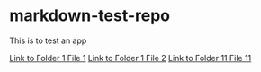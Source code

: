 # markdown-test-repo
This is to test an app

[Link to Folder 1 File 1](/Folder1/File1.md)
[Link to Folder 1 File 2](/Folder1/File2.md)
[Link to Folder 11 File 11](/Folder1/Folder11/File1.md)